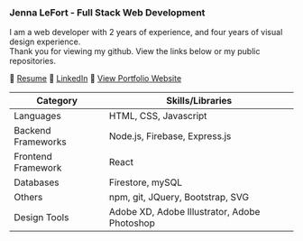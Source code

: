 ### Jenna LeFort - Full Stack Web Development

I am a web developer with 2 years of experience, and four years of visual design experience.  
Thank you for viewing my github. View the links below or my public repositories.

 :round_pushpin: [Resume](https://drive.google.com/file/d/136lj6vQeFMrWt-fcyt38NDDEckYwRQsx/view?usp=sharing)
 :round_pushpin: [LinkedIn](https://www.linkedin.com/in/jennalefort)
 :round_pushpin: [View Portfolio Website](https://www.jennalefort.com/)  


| Category | Skills/Libraries |
| --- | --- |
| Languages | HTML, CSS, Javascript |
| Backend Frameworks | Node.js, Firebase, Express.js |
| Frontend Framework | React |
| Databases | Firestore, mySQL |
| Others | npm, git, JQuery, Bootstrap, SVG |
| Design Tools | Adobe XD, Adobe Illustrator, Adobe Photoshop |


